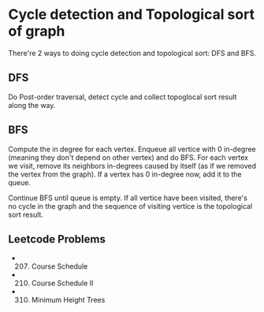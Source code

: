 # Cycle detection and Topological sort of graph
There're 2 ways to doing cycle detection and topological sort: DFS and BFS.

## DFS
Do Post-order traversal, detect cycle and collect topoglocal sort result along the way.

## BFS
Compute the in degree for each vertex. Enqueue all vertice with 0 in-degree (meaning they don't depend on other vertex) and do BFS. For each vertex we visit, remove its neighbors in-degrees caused by itself (as if we removed the vertex from the graph). If a vertex has 0 in-degree now, add it to the queue.

Continue BFS until queue is empty. If all vertice have been visited, there's no cycle in the graph and the sequence of visiting vertice is the topological sort result.

## Leetcode Problems
* 207. Course Schedule
* 210. Course Schedule II
* 310. Minimum Height Trees
